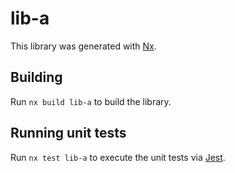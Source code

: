 # lib-a

This library was generated with [Nx](https://nx.dev).

## Building

Run `nx build lib-a` to build the library.

## Running unit tests

Run `nx test lib-a` to execute the unit tests via [Jest](https://jestjs.io).
